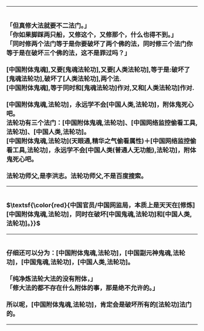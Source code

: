 <h3>
<br><hr>
<br>「但真修大法就要不二法门。」
<br>「你如果脚踩两只船，又修这个，又修那个，什么也得不到。」
<br>「同时修两个法门等于是你要破坏了两个佛的法，同时修三个法门你等于是在破坏三个佛的法，这不是罪过吗？」
<br>
<br>[中国附体鬼魂],又要[鬼魂法轮功],又要[人类法轮功],等于是:破坏了[鬼魂法轮功],破坏了[人类法轮功],两个法.
<br>[中国附体鬼魂],等于同时和[鬼魂法轮功]作对,又和[人类法轮功]作对.
<br>
<br>[中国附体鬼魂,法轮功]，永远学不会[中国人类,法轮功]，附体鬼死心吧。
<br>法轮功有三个法门：[中国附体鬼魂,法轮功]、[中国网络监控偷看工具,法轮功]、[中国人类,法轮功]。
<br>[中国附体鬼魂,法轮功](天眼通,精华之气偷看属性)＋[中国网络监控偷看工具,法轮功]，永远学不会[中国人类(普通人无功能),法轮功]，附体鬼死心吧。
<br>
<br>法轮功师父,是李洪志。法轮功师父,不是百度搜索。
<br><hr>
<br>$\textsf{\color{red}{中国官员/中国网监局，本质上是天天在[修炼][中国附体鬼魂,法轮功]，同时在破坏[中国鬼魂,法轮功]和[中国人类,法轮功]。}}$
<br><hr>
<br>仔细还可以分为：[中国附体鬼魂,法轮功]，[中国副元神鬼魂,法轮功]，[中国鬼魂,法轮功]，[中国人类,法轮功]。
<br>
<br>「纯净炼法轮大法的没有附体，」
<br>「修大法的都不存在什么附体的事，那是绝不允许的。」
<br>
<br>所以呢，[中国附体鬼魂,法轮功]，肯定会是破坏所有的[法轮功]法门的。
<br><hr>
</h3>
